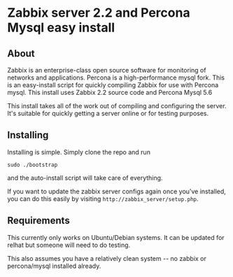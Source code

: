 # Zabbix server 2.2 and Percona Mysql easy install

## About
Zabbix is an enterprise-class open source software for monitoring of networks and applications. Percona is a high-performance mysql fork. This is an easy-install script for quickly compiling Zabbix for use with Percona mysql. This install uses Zabbix 2.2 source code and Percona Mysql 5.6

This install takes all of the work out of compiling and configuring the server. It's suitable for quickly getting a server online or for testing purposes.

## Installing
Installing is simple. Simply clone the repo and run
```
sudo ./bootstrap
```
and the auto-install script will take care of everything.

If you want to update the zabbix server configs again once you've installed, you can do this easily by visiting ```http://zabbix_server/setup.php```.

## Requirements
This currently only works on Ubuntu/Debian systems. It can be updated for relhat but someone will need to do testing.

This also assumes you have a relatively clean system -- no zabbix or percona/mysql installed already.
